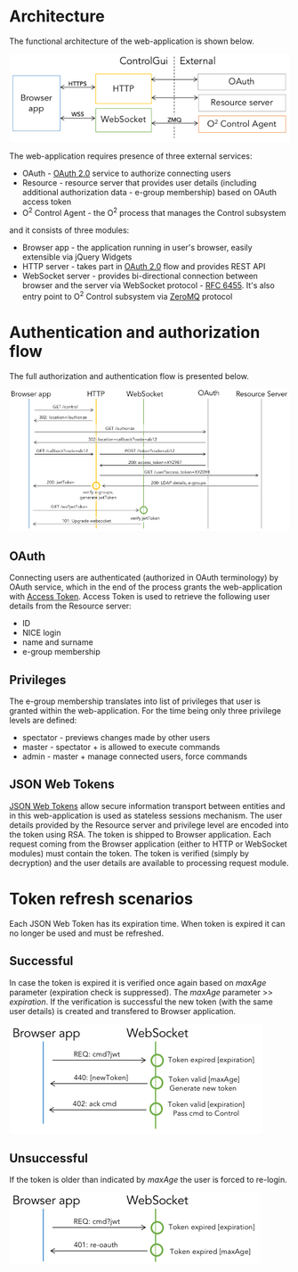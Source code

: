 # Architecture
The functional architecture of the web-application is shown below.

![Control GUI Architecture](./images/architecture.png "Control GUI Architecture")

The web-application requires presence of three external services:

 * OAuth - [OAuth 2.0](https://oauth.net/2/) service to authorize connecting users
 * Resource - resource server that provides user details (including additional authorization data - e-group membership) based on OAuth access token
 * O<sup>2</sup> Control Agent - the O<sup>2</sup> process that manages the Control subsystem

and it consists of three modules:

 * Browser app - the application running in user's browser, easily extensible via jQuery Widgets
 * HTTP server - takes part in [OAuth 2.0](https://oauth.net/2/) flow and provides REST API
 * WebSocket server - provides bi-directional connection between browser and the server via WebSocket protocol - [RFC 6455](https://tools.ietf.org/html/rfc6455). It's also entry point to O<sup>2</sup> Control subsystem via [ZeroMQ](http://zeromq.org/intro:read-the-manual) protocol


# Authentication and authorization flow
The full authorization and authentication flow is presented below.

![Authentication and authorization flow](./images/auth.png "Authentication and authorization flow")

## OAuth
Connecting users are authenticated (authorized in OAuth terminology) by OAuth service, which in the end of the process grants the web-application with [Access Token](https://auth0.com/docs/tokens/access-token). Access Token is used to retrieve the following user details from the Resource server:

 * ID
 * NICE login
 * name and surname
 * e-group membership

## Privileges
The e-group membership translates into list of privileges that user is granted within the web-application. For the time being only three privilege levels are defined:

 * spectator - previews changes made by other users
 * master - spectator + is allowed to execute commands
 * admin - master + manage connected users, force commands

## JSON Web Tokens
[JSON Web Tokens](https://jwt.io) allow secure information transport between entities and in this web-application is used as stateless sessions mechanism.
The user details provided by the Resource server and privilege level are encoded into the token using RSA. The token is shipped to Browser application. Each request coming from the Browser application (either to HTTP or WebSocket modules) must contain the token. The token is verified (simply by decryption) and the user details are available to processing request module.

# Token refresh scenarios
Each JSON Web Token has its expiration time. When token is expired it can no longer be used and must be refreshed.

## Successful
In case the token is expired it is verified once again based on *maxAge* parameter (expiration check is suppressed). The *maxAge* parameter >> *expiration*. If the verification is successful the new token (with the same user details) is created and transfered to Browser application.

![Successful token refresh](./images/token-refresh.png "Successful token refresh")

## Unsuccessful
If the token is older than indicated by *maxAge* the user is forced to re-login.

![Unsuccessful token refresh](./images/token-refresh-fail.png "Unsuccessful token refresh")
